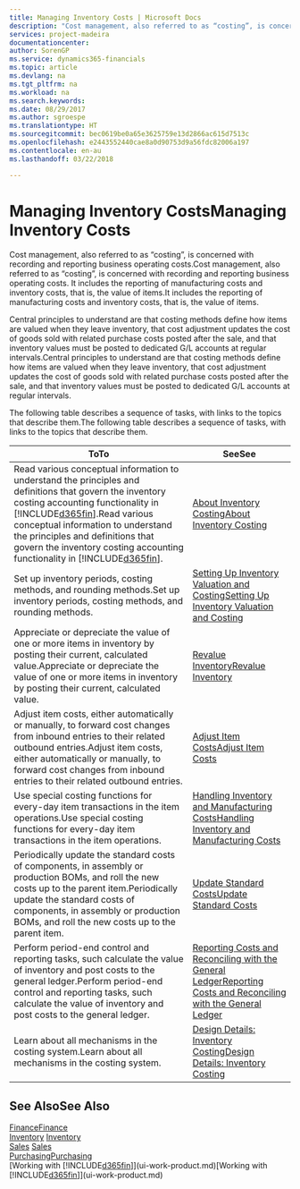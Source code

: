 ```yaml
---
title: Managing Inventory Costs | Microsoft Docs
description: "Cost management, also referred to as “costing”, is concerned with recording and reporting business operating costs. It includes the reporting of manufacturing costs and inventory costs, that is, the value of items."
services: project-madeira
documentationcenter: 
author: SorenGP
ms.service: dynamics365-financials
ms.topic: article
ms.devlang: na
ms.tgt_pltfrm: na
ms.workload: na
ms.search.keywords: 
ms.date: 08/29/2017
ms.author: sgroespe
ms.translationtype: HT
ms.sourcegitcommit: bec0619be0a65e3625759e13d2866ac615d7513c
ms.openlocfilehash: e2443552440cae8a0d90753d9a56fdc82006a197
ms.contentlocale: en-au
ms.lasthandoff: 03/22/2018

---
```

# <a name="managing-inventory-costs"></a><span data-ttu-id="567b6-104">Managing Inventory Costs</span><span class="sxs-lookup"><span data-stu-id="567b6-104">Managing Inventory Costs</span></span>
<span data-ttu-id="567b6-105">Cost management, also referred to as “costing”, is concerned with recording and reporting business operating costs.</span><span class="sxs-lookup"><span data-stu-id="567b6-105">Cost management, also referred to as “costing”, is concerned with recording and reporting business operating costs.</span></span> <span data-ttu-id="567b6-106">It includes the reporting of manufacturing costs and inventory costs, that is, the value of items.</span><span class="sxs-lookup"><span data-stu-id="567b6-106">It includes the reporting of manufacturing costs and inventory costs, that is, the value of items.</span></span>   

<span data-ttu-id="567b6-107">Central principles to understand are that costing methods define how items are valued when they leave inventory, that cost adjustment updates the cost of goods sold with related purchase costs posted after the sale, and that inventory values must be posted to dedicated G/L accounts at regular intervals.</span><span class="sxs-lookup"><span data-stu-id="567b6-107">Central principles to understand are that costing methods define how items are valued when they leave inventory, that cost adjustment updates the cost of goods sold with related purchase costs posted after the sale, and that inventory values must be posted to dedicated G/L accounts at regular intervals.</span></span>

<span data-ttu-id="567b6-108">The following table describes a sequence of tasks, with links to the topics that describe them.</span><span class="sxs-lookup"><span data-stu-id="567b6-108">The following table describes a sequence of tasks, with links to the topics that describe them.</span></span>

|<span data-ttu-id="567b6-109">**To**</span><span class="sxs-lookup"><span data-stu-id="567b6-109">**To**</span></span>|<span data-ttu-id="567b6-110">**See**</span><span class="sxs-lookup"><span data-stu-id="567b6-110">**See**</span></span>|  
|------------|-------------|  
|<span data-ttu-id="567b6-111">Read various conceptual information to understand the principles and definitions that govern the inventory costing accounting functionality in [!INCLUDE[d365fin](includes/d365fin_md.md)].</span><span class="sxs-lookup"><span data-stu-id="567b6-111">Read various conceptual information to understand the principles and definitions that govern the inventory costing accounting functionality in [!INCLUDE[d365fin](includes/d365fin_md.md)].</span></span>|[<span data-ttu-id="567b6-112">About Inventory Costing</span><span class="sxs-lookup"><span data-stu-id="567b6-112">About Inventory Costing</span></span>](finance-learn-about-costing.md)|  
|<span data-ttu-id="567b6-113">Set up inventory periods, costing methods, and rounding methods.</span><span class="sxs-lookup"><span data-stu-id="567b6-113">Set up inventory periods, costing methods, and rounding methods.</span></span>|[<span data-ttu-id="567b6-114">Setting Up Inventory Valuation and Costing</span><span class="sxs-lookup"><span data-stu-id="567b6-114">Setting Up Inventory Valuation and Costing</span></span>](finance-set-up-inventory-valuation-and-costing.md)|
|<span data-ttu-id="567b6-115">Appreciate or depreciate the value of one or more items in inventory by posting their current, calculated value.</span><span class="sxs-lookup"><span data-stu-id="567b6-115">Appreciate or depreciate the value of one or more items in inventory by posting their current, calculated value.</span></span>|[<span data-ttu-id="567b6-116">Revalue Inventory</span><span class="sxs-lookup"><span data-stu-id="567b6-116">Revalue Inventory</span></span>](inventory-how-revalue-inventory.md)|
|<span data-ttu-id="567b6-117">Adjust item costs, either automatically or manually, to forward cost changes from inbound entries to their related outbound entries.</span><span class="sxs-lookup"><span data-stu-id="567b6-117">Adjust item costs, either automatically or manually, to forward cost changes from inbound entries to their related outbound entries.</span></span>|[<span data-ttu-id="567b6-118">Adjust Item Costs</span><span class="sxs-lookup"><span data-stu-id="567b6-118">Adjust Item Costs</span></span>](inventory-how-adjust-item-costs.md)|
|<span data-ttu-id="567b6-119">Use special costing functions for every-day item transactions in the item operations.</span><span class="sxs-lookup"><span data-stu-id="567b6-119">Use special costing functions for every-day item transactions in the item operations.</span></span>|[<span data-ttu-id="567b6-120">Handling Inventory and Manufacturing Costs</span><span class="sxs-lookup"><span data-stu-id="567b6-120">Handling Inventory and Manufacturing Costs</span></span>](finance-handle-inventory-and-manufacturing-costs.md)|  
|<span data-ttu-id="567b6-121">Periodically update the standard costs of components, in assembly or production BOMs, and roll the new costs up to the parent item.</span><span class="sxs-lookup"><span data-stu-id="567b6-121">Periodically update the standard costs of components, in assembly or production BOMs, and roll the new costs up to the parent item.</span></span>|[<span data-ttu-id="567b6-122">Update Standard Costs</span><span class="sxs-lookup"><span data-stu-id="567b6-122">Update Standard Costs</span></span>](finance-how-to-update-standard-costs.md)|
|<span data-ttu-id="567b6-123">Perform period-end control and reporting tasks, such calculate the value of inventory and post costs to the general ledger.</span><span class="sxs-lookup"><span data-stu-id="567b6-123">Perform period-end control and reporting tasks, such calculate the value of inventory and post costs to the general ledger.</span></span>|[<span data-ttu-id="567b6-124">Reporting Costs and Reconciling with the General Ledger</span><span class="sxs-lookup"><span data-stu-id="567b6-124">Reporting Costs and Reconciling with the General Ledger</span></span>](finance-report-costs-and-reconcile-with-the-general-ledger.md)|  
|<span data-ttu-id="567b6-125">Learn about all mechanisms in the costing system.</span><span class="sxs-lookup"><span data-stu-id="567b6-125">Learn about all mechanisms in the costing system.</span></span>|[<span data-ttu-id="567b6-126">Design Details: Inventory Costing</span><span class="sxs-lookup"><span data-stu-id="567b6-126">Design Details: Inventory Costing</span></span>](design-details-inventory-costing.md)|  

## <a name="see-also"></a><span data-ttu-id="567b6-127">See Also</span><span class="sxs-lookup"><span data-stu-id="567b6-127">See Also</span></span>  
 [<span data-ttu-id="567b6-128">Finance</span><span class="sxs-lookup"><span data-stu-id="567b6-128">Finance</span></span>](finance.md)  
 <span data-ttu-id="567b6-129">[Inventory](inventory-manage-inventory.md) </span><span class="sxs-lookup"><span data-stu-id="567b6-129">[Inventory](inventory-manage-inventory.md) </span></span>  
 <span data-ttu-id="567b6-130">[Sales](sales-manage-sales.md) </span><span class="sxs-lookup"><span data-stu-id="567b6-130">[Sales](sales-manage-sales.md) </span></span>  
 [<span data-ttu-id="567b6-131">Purchasing</span><span class="sxs-lookup"><span data-stu-id="567b6-131">Purchasing</span></span>](purchasing-manage-purchasing.md)  
 <span data-ttu-id="567b6-132">[Working with [!INCLUDE[d365fin](includes/d365fin_md.md)]](ui-work-product.md)</span><span class="sxs-lookup"><span data-stu-id="567b6-132">[Working with [!INCLUDE[d365fin](includes/d365fin_md.md)]](ui-work-product.md)</span></span>

